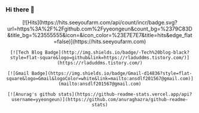 ### Hi there 👋


  <div align=center>
    [![Hits](https://hits.seeyoufarm.com/api/count/incr/badge.svg?url=https%3A%2F%2Fgithub.com%2Fyyeongeun&count_bg=%2379C83D&title_bg=%23555555&icon=&icon_color=%23E7E7E7&title=hits&edge_flat=false)](https://hits.seeyoufarm.com)

    [![Tech Blog Badge](http://img.shields.io/badge/-Tech%20blog-black?style=flat-square&logo=github&link=https://rladuddms.tistory.com/)](https://rladuddms.tistory.com/)
	
    [![Gmail Badge](https://img.shields.io/badge/Gmail-d14836?style=flat-square&logo=Gmail&logoColor=white&link=mailto:ansdlf201567@gmail.com)](mailto:ansdlf201567@gmail.com)

    [![Anurag's github stats](https://github-readme-stats.vercel.app/api?username=yyeongeun)](https://github.com/anuraghazra/github-readme-stats)
  </div>

<!--



**yyeongeun/yyeongeun** is a ✨ _special_ ✨ repository because its `README.md` (this file) appears on your GitHub profile.

Here are some ideas to get you started:

- 🔭 I’m currently working on ...
- 🌱 I’m currently learning ...
- 👯 I’m looking to collaborate on ...
- 🤔 I’m looking for help with ...
- 💬 Ask me about ...
- 📫 How to reach me: ...
- 😄 Pronouns: ...
- ⚡ Fun fact: ...
-->
